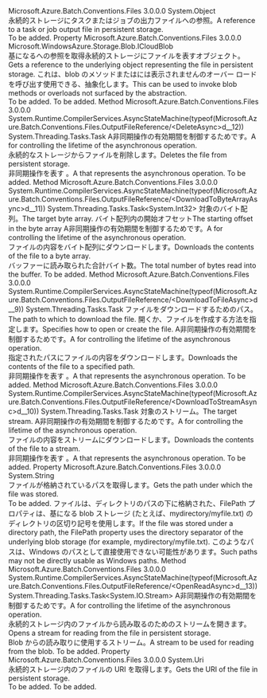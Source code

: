 <Type Name="OutputFileReference" FullName="Microsoft.Azure.Batch.Conventions.Files.OutputFileReference">
  <TypeSignature Language="C#" Value="public sealed class OutputFileReference" />
  <TypeSignature Language="ILAsm" Value=".class public auto ansi sealed beforefieldinit OutputFileReference extends System.Object" />
  <TypeSignature Language="DocId" Value="T:Microsoft.Azure.Batch.Conventions.Files.OutputFileReference" />
  <TypeSignature Language="VB.NET" Value="Public NotInheritable Class OutputFileReference" />
  <TypeSignature Language="F#" Value="type OutputFileReference = class" />
  <AssemblyInfo>
    <AssemblyName>Microsoft.Azure.Batch.Conventions.Files</AssemblyName>
    <AssemblyVersion>3.0.0.0</AssemblyVersion>
  </AssemblyInfo>
  <Base>
    <BaseTypeName>System.Object</BaseTypeName>
  </Base>
  <Interfaces />
  <Docs>
    <summary>
            <span data-ttu-id="16b69-101">永続的ストレージにタスクまたはジョブの出力ファイルへの参照。</span><span class="sxs-lookup"><span data-stu-id="16b69-101">A reference to a task or job output file in persistent storage.</span></span>
            </summary>
    <remarks>To be added.</remarks>
  </Docs>
  <Members>
    <Member MemberName="CloudBlob">
      <MemberSignature Language="C#" Value="public Microsoft.WindowsAzure.Storage.Blob.ICloudBlob CloudBlob { get; }" />
      <MemberSignature Language="ILAsm" Value=".property instance class Microsoft.WindowsAzure.Storage.Blob.ICloudBlob CloudBlob" />
      <MemberSignature Language="DocId" Value="P:Microsoft.Azure.Batch.Conventions.Files.OutputFileReference.CloudBlob" />
      <MemberSignature Language="VB.NET" Value="Public ReadOnly Property CloudBlob As ICloudBlob" />
      <MemberSignature Language="F#" Value="member this.CloudBlob : Microsoft.WindowsAzure.Storage.Blob.ICloudBlob" Usage="Microsoft.Azure.Batch.Conventions.Files.OutputFileReference.CloudBlob" />
      <MemberType>Property</MemberType>
      <AssemblyInfo>
        <AssemblyName>Microsoft.Azure.Batch.Conventions.Files</AssemblyName>
        <AssemblyVersion>3.0.0.0</AssemblyVersion>
      </AssemblyInfo>
      <ReturnValue>
        <ReturnType>Microsoft.WindowsAzure.Storage.Blob.ICloudBlob</ReturnType>
      </ReturnValue>
      <Docs>
        <summary>
            <span data-ttu-id="16b69-102">基になるへの参照を取得<see cref="T:Microsoft.WindowsAzure.Storage.Blob.ICloudBlob" />永続的ストレージにファイルを表すオブジェクト。</span><span class="sxs-lookup"><span data-stu-id="16b69-102">Gets a reference to the underlying <see cref="T:Microsoft.WindowsAzure.Storage.Blob.ICloudBlob" /> object representing the file in persistent storage.</span></span> <span data-ttu-id="16b69-103">これは、blob のメソッドまたはには表示されませんのオーバー ロードを呼び出す使用できる、<see cref="T:Microsoft.Azure.Batch.Conventions.Files.OutputFileReference" />抽象化します。</span><span class="sxs-lookup"><span data-stu-id="16b69-103">This can be used to invoke blob methods or overloads not surfaced by the <see cref="T:Microsoft.Azure.Batch.Conventions.Files.OutputFileReference" /> abstraction.</span></span>
            </summary>
        <value>To be added.</value>
        <remarks>To be added.</remarks>
      </Docs>
    </Member>
    <Member MemberName="DeleteAsync">
      <MemberSignature Language="C#" Value="public System.Threading.Tasks.Task DeleteAsync (System.Threading.CancellationToken cancellationToken = null);" />
      <MemberSignature Language="ILAsm" Value=".method public hidebysig instance class System.Threading.Tasks.Task DeleteAsync(valuetype System.Threading.CancellationToken cancellationToken) cil managed" />
      <MemberSignature Language="DocId" Value="M:Microsoft.Azure.Batch.Conventions.Files.OutputFileReference.DeleteAsync(System.Threading.CancellationToken)" />
      <MemberSignature Language="F#" Value="member this.DeleteAsync : System.Threading.CancellationToken -&gt; System.Threading.Tasks.Task" Usage="outputFileReference.DeleteAsync cancellationToken" />
      <MemberType>Method</MemberType>
      <AssemblyInfo>
        <AssemblyName>Microsoft.Azure.Batch.Conventions.Files</AssemblyName>
        <AssemblyVersion>3.0.0.0</AssemblyVersion>
      </AssemblyInfo>
      <Attributes>
        <Attribute>
          <AttributeName>System.Runtime.CompilerServices.AsyncStateMachine(typeof(Microsoft.Azure.Batch.Conventions.Files.OutputFileReference/&lt;DeleteAsync&gt;d__12))</AttributeName>
        </Attribute>
      </Attributes>
      <ReturnValue>
        <ReturnType>System.Threading.Tasks.Task</ReturnType>
      </ReturnValue>
      <Parameters>
        <Parameter Name="cancellationToken" Type="System.Threading.CancellationToken" />
      </Parameters>
      <Docs>
        <param name="cancellationToken"><span data-ttu-id="16b69-104">A<see cref="T:System.Threading.CancellationToken" />非同期操作の有効期間を制御するためです。</span><span class="sxs-lookup"><span data-stu-id="16b69-104">A <see cref="T:System.Threading.CancellationToken" /> for controlling the lifetime of the asynchronous operation.</span></span></param>
        <summary>
            <span data-ttu-id="16b69-105">永続的なストレージからファイルを削除します。</span><span class="sxs-lookup"><span data-stu-id="16b69-105">Deletes the file from persistent storage.</span></span>
            </summary>
        <returns><span data-ttu-id="16b69-106">非同期操作を表す <see cref="T:System.Threading.Tasks.Task" />。</span><span class="sxs-lookup"><span data-stu-id="16b69-106">A <see cref="T:System.Threading.Tasks.Task" /> that represents the asynchronous operation.</span></span></returns>
        <remarks>To be added.</remarks>
        <altmember cref="M:Microsoft.WindowsAzure.Storage.Blob.ICloudBlob.DeleteAsync" />
      </Docs>
    </Member>
    <Member MemberName="DownloadToByteArrayAsync">
      <MemberSignature Language="C#" Value="public System.Threading.Tasks.Task&lt;int&gt; DownloadToByteArrayAsync (byte[] target, int index, System.Threading.CancellationToken cancellationToken = null);" />
      <MemberSignature Language="ILAsm" Value=".method public hidebysig instance class System.Threading.Tasks.Task`1&lt;int32&gt; DownloadToByteArrayAsync(unsigned int8[] target, int32 index, valuetype System.Threading.CancellationToken cancellationToken) cil managed" />
      <MemberSignature Language="DocId" Value="M:Microsoft.Azure.Batch.Conventions.Files.OutputFileReference.DownloadToByteArrayAsync(System.Byte[],System.Int32,System.Threading.CancellationToken)" />
      <MemberSignature Language="F#" Value="member this.DownloadToByteArrayAsync : byte[] * int * System.Threading.CancellationToken -&gt; System.Threading.Tasks.Task&lt;int&gt;" Usage="outputFileReference.DownloadToByteArrayAsync (target, index, cancellationToken)" />
      <MemberType>Method</MemberType>
      <AssemblyInfo>
        <AssemblyName>Microsoft.Azure.Batch.Conventions.Files</AssemblyName>
        <AssemblyVersion>3.0.0.0</AssemblyVersion>
      </AssemblyInfo>
      <Attributes>
        <Attribute>
          <AttributeName>System.Runtime.CompilerServices.AsyncStateMachine(typeof(Microsoft.Azure.Batch.Conventions.Files.OutputFileReference/&lt;DownloadToByteArrayAsync&gt;d__11))</AttributeName>
        </Attribute>
      </Attributes>
      <ReturnValue>
        <ReturnType>System.Threading.Tasks.Task&lt;System.Int32&gt;</ReturnType>
      </ReturnValue>
      <Parameters>
        <Parameter Name="target" Type="System.Byte[]" />
        <Parameter Name="index" Type="System.Int32" />
        <Parameter Name="cancellationToken" Type="System.Threading.CancellationToken" />
      </Parameters>
      <Docs>
        <param name="target"><span data-ttu-id="16b69-107">対象のバイト配列。</span><span class="sxs-lookup"><span data-stu-id="16b69-107">The target byte array.</span></span></param>
        <param name="index"><span data-ttu-id="16b69-108">バイト配列内の開始オフセット</span><span class="sxs-lookup"><span data-stu-id="16b69-108">The starting offset in the byte array</span></span></param>
        <param name="cancellationToken"><span data-ttu-id="16b69-109">A<see cref="T:System.Threading.CancellationToken" />非同期操作の有効期間を制御するためです。</span><span class="sxs-lookup"><span data-stu-id="16b69-109">A <see cref="T:System.Threading.CancellationToken" /> for controlling the lifetime of the asynchronous operation.</span></span></param>
        <summary>
            <span data-ttu-id="16b69-110">ファイルの内容をバイト配列にダウンロードします。</span><span class="sxs-lookup"><span data-stu-id="16b69-110">Downloads the contents of the file to a byte array.</span></span>
            </summary>
        <returns><span data-ttu-id="16b69-111">バッファーに読み取られた合計バイト数。</span><span class="sxs-lookup"><span data-stu-id="16b69-111">The total number of bytes read into the buffer.</span></span></returns>
        <remarks>To be added.</remarks>
        <altmember cref="M:Microsoft.WindowsAzure.Storage.Blob.ICloudBlob.DownloadToByteArrayAsync(System.Byte[],System.Int32)" />
      </Docs>
    </Member>
    <Member MemberName="DownloadToFileAsync">
      <MemberSignature Language="C#" Value="public System.Threading.Tasks.Task DownloadToFileAsync (string path, System.IO.FileMode mode, System.Threading.CancellationToken cancellationToken = null);" />
      <MemberSignature Language="ILAsm" Value=".method public hidebysig instance class System.Threading.Tasks.Task DownloadToFileAsync(string path, valuetype System.IO.FileMode mode, valuetype System.Threading.CancellationToken cancellationToken) cil managed" />
      <MemberSignature Language="DocId" Value="M:Microsoft.Azure.Batch.Conventions.Files.OutputFileReference.DownloadToFileAsync(System.String,System.IO.FileMode,System.Threading.CancellationToken)" />
      <MemberSignature Language="F#" Value="member this.DownloadToFileAsync : string * System.IO.FileMode * System.Threading.CancellationToken -&gt; System.Threading.Tasks.Task" Usage="outputFileReference.DownloadToFileAsync (path, mode, cancellationToken)" />
      <MemberType>Method</MemberType>
      <AssemblyInfo>
        <AssemblyName>Microsoft.Azure.Batch.Conventions.Files</AssemblyName>
        <AssemblyVersion>3.0.0.0</AssemblyVersion>
      </AssemblyInfo>
      <Attributes>
        <Attribute>
          <AttributeName>System.Runtime.CompilerServices.AsyncStateMachine(typeof(Microsoft.Azure.Batch.Conventions.Files.OutputFileReference/&lt;DownloadToFileAsync&gt;d__9))</AttributeName>
        </Attribute>
      </Attributes>
      <ReturnValue>
        <ReturnType>System.Threading.Tasks.Task</ReturnType>
      </ReturnValue>
      <Parameters>
        <Parameter Name="path" Type="System.String" />
        <Parameter Name="mode" Type="System.IO.FileMode" />
        <Parameter Name="cancellationToken" Type="System.Threading.CancellationToken" />
      </Parameters>
      <Docs>
        <param name="path"><span data-ttu-id="16b69-112">ファイルをダウンロードするためのパス。</span><span class="sxs-lookup"><span data-stu-id="16b69-112">The path to which to download the file.</span></span></param>
        <param name="mode"><span data-ttu-id="16b69-113">開くか、ファイルを作成する方法を指定します。</span><span class="sxs-lookup"><span data-stu-id="16b69-113">Specifies how to open or create the file.</span></span></param>
        <param name="cancellationToken"><span data-ttu-id="16b69-114">A<see cref="T:System.Threading.CancellationToken" />非同期操作の有効期間を制御するためです。</span><span class="sxs-lookup"><span data-stu-id="16b69-114">A <see cref="T:System.Threading.CancellationToken" /> for controlling the lifetime of the asynchronous operation.</span></span></param>
        <summary>
            <span data-ttu-id="16b69-115">指定されたパスにファイルの内容をダウンロードします。</span><span class="sxs-lookup"><span data-stu-id="16b69-115">Downloads the contents of the file to a specified path.</span></span>
            </summary>
        <returns><span data-ttu-id="16b69-116">非同期操作を表す <see cref="T:System.Threading.Tasks.Task" />。</span><span class="sxs-lookup"><span data-stu-id="16b69-116">A <see cref="T:System.Threading.Tasks.Task" /> that represents the asynchronous operation.</span></span></returns>
        <remarks>To be added.</remarks>
        <altmember cref="M:Microsoft.WindowsAzure.Storage.Blob.ICloudBlob.DownloadToFileAsync(System.String,System.IO.FileMode)" />
      </Docs>
    </Member>
    <Member MemberName="DownloadToStreamAsync">
      <MemberSignature Language="C#" Value="public System.Threading.Tasks.Task DownloadToStreamAsync (System.IO.Stream target, System.Threading.CancellationToken cancellationToken = null);" />
      <MemberSignature Language="ILAsm" Value=".method public hidebysig instance class System.Threading.Tasks.Task DownloadToStreamAsync(class System.IO.Stream target, valuetype System.Threading.CancellationToken cancellationToken) cil managed" />
      <MemberSignature Language="DocId" Value="M:Microsoft.Azure.Batch.Conventions.Files.OutputFileReference.DownloadToStreamAsync(System.IO.Stream,System.Threading.CancellationToken)" />
      <MemberSignature Language="F#" Value="member this.DownloadToStreamAsync : System.IO.Stream * System.Threading.CancellationToken -&gt; System.Threading.Tasks.Task" Usage="outputFileReference.DownloadToStreamAsync (target, cancellationToken)" />
      <MemberType>Method</MemberType>
      <AssemblyInfo>
        <AssemblyName>Microsoft.Azure.Batch.Conventions.Files</AssemblyName>
        <AssemblyVersion>3.0.0.0</AssemblyVersion>
      </AssemblyInfo>
      <Attributes>
        <Attribute>
          <AttributeName>System.Runtime.CompilerServices.AsyncStateMachine(typeof(Microsoft.Azure.Batch.Conventions.Files.OutputFileReference/&lt;DownloadToStreamAsync&gt;d__10))</AttributeName>
        </Attribute>
      </Attributes>
      <ReturnValue>
        <ReturnType>System.Threading.Tasks.Task</ReturnType>
      </ReturnValue>
      <Parameters>
        <Parameter Name="target" Type="System.IO.Stream" />
        <Parameter Name="cancellationToken" Type="System.Threading.CancellationToken" />
      </Parameters>
      <Docs>
        <param name="target"><span data-ttu-id="16b69-117">対象のストリーム。</span><span class="sxs-lookup"><span data-stu-id="16b69-117">The target stream.</span></span></param>
        <param name="cancellationToken"><span data-ttu-id="16b69-118">A<see cref="T:System.Threading.CancellationToken" />非同期操作の有効期間を制御するためです。</span><span class="sxs-lookup"><span data-stu-id="16b69-118">A <see cref="T:System.Threading.CancellationToken" /> for controlling the lifetime of the asynchronous operation.</span></span></param>
        <summary>
            <span data-ttu-id="16b69-119">ファイルの内容をストリームにダウンロードします。</span><span class="sxs-lookup"><span data-stu-id="16b69-119">Downloads the contents of the file to a stream.</span></span>
            </summary>
        <returns><span data-ttu-id="16b69-120">非同期操作を表す <see cref="T:System.Threading.Tasks.Task" />。</span><span class="sxs-lookup"><span data-stu-id="16b69-120">A <see cref="T:System.Threading.Tasks.Task" /> that represents the asynchronous operation.</span></span></returns>
        <remarks>To be added.</remarks>
        <altmember cref="M:Microsoft.WindowsAzure.Storage.Blob.ICloudBlob.DownloadToStreamAsync(System.IO.Stream)" />
      </Docs>
    </Member>
    <Member MemberName="FilePath">
      <MemberSignature Language="C#" Value="public string FilePath { get; }" />
      <MemberSignature Language="ILAsm" Value=".property instance string FilePath" />
      <MemberSignature Language="DocId" Value="P:Microsoft.Azure.Batch.Conventions.Files.OutputFileReference.FilePath" />
      <MemberSignature Language="VB.NET" Value="Public ReadOnly Property FilePath As String" />
      <MemberSignature Language="F#" Value="member this.FilePath : string" Usage="Microsoft.Azure.Batch.Conventions.Files.OutputFileReference.FilePath" />
      <MemberType>Property</MemberType>
      <AssemblyInfo>
        <AssemblyName>Microsoft.Azure.Batch.Conventions.Files</AssemblyName>
        <AssemblyVersion>3.0.0.0</AssemblyVersion>
      </AssemblyInfo>
      <ReturnValue>
        <ReturnType>System.String</ReturnType>
      </ReturnValue>
      <Docs>
        <summary>
            <span data-ttu-id="16b69-121">ファイルが格納されているパスを取得します。</span><span class="sxs-lookup"><span data-stu-id="16b69-121">Gets the path under which the file was stored.</span></span>
            </summary>
        <value>To be added.</value>
        <remarks><span data-ttu-id="16b69-122">ファイルは、ディレクトリのパスの下に格納された、FilePath プロパティは、基になる blob ストレージ (たとえば、mydirectory/myfile.txt) のディレクトリの区切り記号を使用します。</span><span class="sxs-lookup"><span data-stu-id="16b69-122">If the file was stored under a directory path, the FilePath property uses the directory separator of the underlying blob storage (for example, mydirectory/myfile.txt).</span></span> <span data-ttu-id="16b69-123">このようなパスは、Windows のパスとして直接使用できない可能性があります。</span><span class="sxs-lookup"><span data-stu-id="16b69-123">Such paths may not be directly usable as Windows paths.</span></span></remarks>
      </Docs>
    </Member>
    <Member MemberName="OpenReadAsync">
      <MemberSignature Language="C#" Value="public System.Threading.Tasks.Task&lt;System.IO.Stream&gt; OpenReadAsync (System.Threading.CancellationToken cancellationToken = null);" />
      <MemberSignature Language="ILAsm" Value=".method public hidebysig instance class System.Threading.Tasks.Task`1&lt;class System.IO.Stream&gt; OpenReadAsync(valuetype System.Threading.CancellationToken cancellationToken) cil managed" />
      <MemberSignature Language="DocId" Value="M:Microsoft.Azure.Batch.Conventions.Files.OutputFileReference.OpenReadAsync(System.Threading.CancellationToken)" />
      <MemberSignature Language="F#" Value="member this.OpenReadAsync : System.Threading.CancellationToken -&gt; System.Threading.Tasks.Task&lt;System.IO.Stream&gt;" Usage="outputFileReference.OpenReadAsync cancellationToken" />
      <MemberType>Method</MemberType>
      <AssemblyInfo>
        <AssemblyName>Microsoft.Azure.Batch.Conventions.Files</AssemblyName>
        <AssemblyVersion>3.0.0.0</AssemblyVersion>
      </AssemblyInfo>
      <Attributes>
        <Attribute>
          <AttributeName>System.Runtime.CompilerServices.AsyncStateMachine(typeof(Microsoft.Azure.Batch.Conventions.Files.OutputFileReference/&lt;OpenReadAsync&gt;d__13))</AttributeName>
        </Attribute>
      </Attributes>
      <ReturnValue>
        <ReturnType>System.Threading.Tasks.Task&lt;System.IO.Stream&gt;</ReturnType>
      </ReturnValue>
      <Parameters>
        <Parameter Name="cancellationToken" Type="System.Threading.CancellationToken" />
      </Parameters>
      <Docs>
        <param name="cancellationToken"><span data-ttu-id="16b69-124">A<see cref="T:System.Threading.CancellationToken" />非同期操作の有効期間を制御するためです。</span><span class="sxs-lookup"><span data-stu-id="16b69-124">A <see cref="T:System.Threading.CancellationToken" /> for controlling the lifetime of the asynchronous operation.</span></span></param>
        <summary>
            <span data-ttu-id="16b69-125">永続的ストレージ内のファイルから読み取るのためのストリームを開きます。</span><span class="sxs-lookup"><span data-stu-id="16b69-125">Opens a stream for reading from the file in persistent storage.</span></span>
            </summary>
        <returns><span data-ttu-id="16b69-126">Blob からの読み取りに使用するストリーム。</span><span class="sxs-lookup"><span data-stu-id="16b69-126">A stream to be used for reading from the blob.</span></span></returns>
        <remarks>To be added.</remarks>
        <altmember cref="M:Microsoft.WindowsAzure.Storage.Blob.ICloudBlob.OpenReadAsync(Microsoft.WindowsAzure.Storage.AccessCondition,Microsoft.WindowsAzure.Storage.Blob.BlobRequestOptions,Microsoft.WindowsAzure.Storage.OperationContext)" />
      </Docs>
    </Member>
    <Member MemberName="Uri">
      <MemberSignature Language="C#" Value="public Uri Uri { get; }" />
      <MemberSignature Language="ILAsm" Value=".property instance class System.Uri Uri" />
      <MemberSignature Language="DocId" Value="P:Microsoft.Azure.Batch.Conventions.Files.OutputFileReference.Uri" />
      <MemberSignature Language="VB.NET" Value="Public ReadOnly Property Uri As Uri" />
      <MemberSignature Language="F#" Value="member this.Uri : Uri" Usage="Microsoft.Azure.Batch.Conventions.Files.OutputFileReference.Uri" />
      <MemberType>Property</MemberType>
      <AssemblyInfo>
        <AssemblyName>Microsoft.Azure.Batch.Conventions.Files</AssemblyName>
        <AssemblyVersion>3.0.0.0</AssemblyVersion>
      </AssemblyInfo>
      <ReturnValue>
        <ReturnType>System.Uri</ReturnType>
      </ReturnValue>
      <Docs>
        <summary>
            <span data-ttu-id="16b69-127">永続的ストレージ内のファイルの URI を取得します。</span><span class="sxs-lookup"><span data-stu-id="16b69-127">Gets the URI of the file in persistent storage.</span></span>
            </summary>
        <value>To be added.</value>
        <remarks>To be added.</remarks>
      </Docs>
    </Member>
  </Members>
</Type>